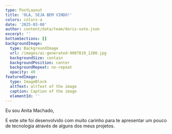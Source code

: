 ```yaml
---
type: PostLayout
title: 'OLÁ, SEJA BEM VINDO!'
colors: colors-a
date: '2025-03-08'
author: content/data/team/doris-soto.json
excerpt: ''
bottomSections: []
backgroundImage:
  type: BackgroundImage
  url: /images/ai-generated-9087010_1280.jpg
  backgroundSize: contain
  backgroundPosition: center
  backgroundRepeat: no-repeat
  opacity: 49
featuredImage:
  type: ImageBlock
  altText: altText of the image
  caption: Caption of the image
  elementId: ''
---
```

Eu sou Anita Machado,

E este site foi desenvolvido com muito carinho para te apresentar um pouco de tecnologia através de alguns dos meus projetos.
